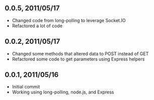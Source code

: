 0.0.5, 2011/05/17
-----------------

* Changed code from long-polling to leverage Socket.IO
* Refactored a lot of code

0.0.2, 2011/05/17
-----------------

* Changed some methods that altered data to POST instead of GET
* Refactored some code to get parameters using Express helpers

0.0.1, 2011/05/16
-----------------

* Initial commit
* Working using long-polling, node.js, and Express